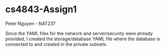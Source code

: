 # cs4843-Assign1
Peter Nguyen - NAT237

Since the YAML files for the network and server/security were already provided, I created the storage/database YAML file where the database is connected to and created in the private subnets.
